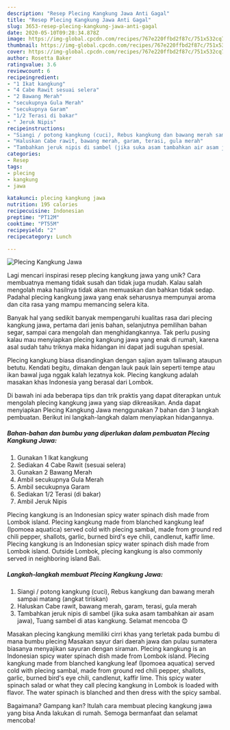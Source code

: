```yaml
---
description: "Resep Plecing Kangkung Jawa Anti Gagal"
title: "Resep Plecing Kangkung Jawa Anti Gagal"
slug: 3653-resep-plecing-kangkung-jawa-anti-gagal
date: 2020-05-10T09:28:34.878Z
image: https://img-global.cpcdn.com/recipes/767e220ffbd2f87c/751x532cq70/plecing-kangkung-jawa-foto-resep-utama.jpg
thumbnail: https://img-global.cpcdn.com/recipes/767e220ffbd2f87c/751x532cq70/plecing-kangkung-jawa-foto-resep-utama.jpg
cover: https://img-global.cpcdn.com/recipes/767e220ffbd2f87c/751x532cq70/plecing-kangkung-jawa-foto-resep-utama.jpg
author: Rosetta Baker
ratingvalue: 3.6
reviewcount: 6
recipeingredient:
- "1 Ikat kangkung"
- "4 Cabe Rawit sesuai selera"
- "2 Bawang Merah"
- "secukupnya Gula Merah"
- "secukupnya Garam"
- "1/2 Terasi di bakar"
- " Jeruk Nipis"
recipeinstructions:
- "Siangi / potong kangkung (cuci), Rebus kangkung dan bawang merah sampai matang (angkat tiriskan)"
- "Haluskan Cabe rawit, bawang merah, garam, terasi, gula merah"
- "Tambahkan jeruk nipis di sambel (jika suka asam tambahkan air asam jawa), Tuang sambel di atas kangkung. Selamat mencoba 😊"
categories:
- Resep
tags:
- plecing
- kangkung
- jawa

katakunci: plecing kangkung jawa 
nutrition: 195 calories
recipecuisine: Indonesian
preptime: "PT12M"
cooktime: "PT55M"
recipeyield: "2"
recipecategory: Lunch

---
```



![Plecing Kangkung Jawa](https://img-global.cpcdn.com/recipes/767e220ffbd2f87c/751x532cq70/plecing-kangkung-jawa-foto-resep-utama.jpg)

Lagi mencari inspirasi resep plecing kangkung jawa yang unik? Cara membuatnya memang tidak susah dan tidak juga mudah. Kalau salah mengolah maka hasilnya tidak akan memuaskan dan bahkan tidak sedap. Padahal plecing kangkung jawa yang enak seharusnya mempunyai aroma dan cita rasa yang mampu memancing selera kita.

Banyak hal yang sedikit banyak mempengaruhi kualitas rasa dari plecing kangkung jawa, pertama dari jenis bahan, selanjutnya pemilihan bahan segar, sampai cara mengolah dan menghidangkannya. Tak perlu pusing kalau mau menyiapkan plecing kangkung jawa yang enak di rumah, karena asal sudah tahu triknya maka hidangan ini dapat jadi suguhan spesial.

Plecing kangkung biasa disandingkan dengan sajian ayam taliwang ataupun betutu. Kendati begitu, dimakan dengan lauk pauk lain seperti tempe atau ikan bawal juga nggak kalah lezatnya kok. Plecing kangkung adalah masakan khas Indonesia yang berasal dari Lombok.


Di bawah ini ada beberapa tips dan trik praktis yang dapat diterapkan untuk mengolah plecing kangkung jawa yang siap dikreasikan. Anda dapat menyiapkan Plecing Kangkung Jawa menggunakan 7 bahan dan 3 langkah pembuatan. Berikut ini langkah-langkah dalam menyiapkan hidangannya.

<!--inarticleads1-->

##### Bahan-bahan dan bumbu yang diperlukan dalam pembuatan Plecing Kangkung Jawa:

1. Gunakan 1 Ikat kangkung
1. Sediakan 4 Cabe Rawit (sesuai selera)
1. Gunakan 2 Bawang Merah
1. Ambil secukupnya Gula Merah
1. Ambil secukupnya Garam
1. Sediakan 1/2 Terasi (di bakar)
1. Ambil  Jeruk Nipis


Plecing kangkung is an Indonesian spicy water spinach dish made from Lombok island. Plecing kangkung made from blanched kangkung leaf (Ipomoea aquatica) served cold with plecing sambal, made from ground red chili pepper, shallots, garlic, burned bird&#39;s eye chili, candlenut, kaffir lime. Plecing kangkung is an Indonesian spicy water spinach dish made from Lombok island. Outside Lombok, plecing kangkung is also commonly served in neighboring island Bali. 

<!--inarticleads2-->

##### Langkah-langkah membuat Plecing Kangkung Jawa:

1. Siangi / potong kangkung (cuci), Rebus kangkung dan bawang merah sampai matang (angkat tiriskan)
1. Haluskan Cabe rawit, bawang merah, garam, terasi, gula merah
1. Tambahkan jeruk nipis di sambel (jika suka asam tambahkan air asam jawa), Tuang sambel di atas kangkung. Selamat mencoba 😊


Masakan plecing kangkung memiliki cirri khas yang terletak pada bumbu di mana bumbu plecing Masakan sayur dari daerah jawa dan pulau sumatera biasanya menyajikan sayuran dengan siraman. Plecing kangkung is an Indonesian spicy water spinach dish made from Lombok island. Plecing kangkung made from blanched kangkung leaf (Ipomoea aquatica) served cold with plecing sambal, made from ground red chili pepper, shallots, garlic, burned bird&#39;s eye chili, candlenut, kaffir lime. This spicy water spinach salad or what they call plecing kangkung in Lombok is loaded with flavor. The water spinach is blanched and then dress with the spicy sambal. 

Bagaimana? Gampang kan? Itulah cara membuat plecing kangkung jawa yang bisa Anda lakukan di rumah. Semoga bermanfaat dan selamat mencoba!

